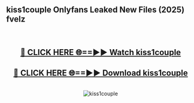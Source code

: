 <h2>kiss1couple Onlyfans Leaked New Files (2025) fvelz</h2>
<br>
<div align="center">
<h2><a href="https://mediafiles.top/kiss1couple&ref=git" rel="nofollow">🔴 CLICK HERE 🌐==►► Watch kiss1couple</a></h2>
<h2><a href="https://mediafiles.top/kiss1couple&ref=git" rel="nofollow">🔴 CLICK HERE 🌐==►► Download kiss1couple</a></h2>
<br>
<a href="https://mediafiles.top/kiss1couple&ref=git" rel="nofollow" data-target="animated-image.originalLink"><img src="https://i.ibb.co.com/xMMVF88/686577567.gif" alt="kiss1couple" style="max-width: 100%; display: inline-block;" data-target="animated-image.originalImage"></a>
</div>
<br>
<br>